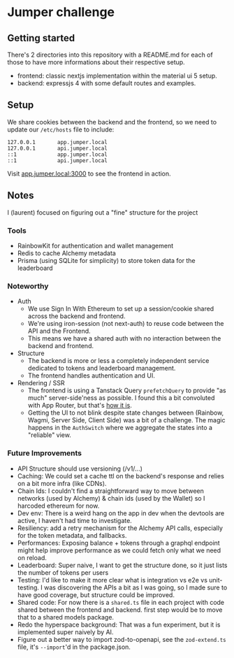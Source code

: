 # Jumper challenge

## Getting started

There's 2 directories into this repository with a README.md for each of those to have more informations about their respective setup.

- frontend: classic nextjs implementation within the material ui 5 setup.
- backend: expressjs 4 with some default routes and examples.

## Setup

We share cookies between the backend and the frontend, so we need to update our `/etc/hosts` file to include:

```plaintext
127.0.0.1       app.jumper.local
127.0.0.1       api.jumper.local
::1             app.jumper.local
::1             api.jumper.local
```

Visit [app.jumper.local:3000](http://app.jumper.local:3000) to see the frontend in action.

## Notes

I (laurent) focused on figuring out a "fine" structure for the project

### Tools

- RainbowKit for authentication and wallet management
- Redis to cache Alchemy metadata
- Prisma (using SQLite for simplicity) to store token data for the leaderboard

### Noteworthy

- Auth
  - We use Sign In With Ethereum to set up a session/cookie shared across the backend and frontend.
  - We're using iron-session (not next-auth) to reuse code between the API and the Frontend.
  - This means we have a shared auth with no interaction between the backend and frontend.
- Structure
  - The backend is more or less a completely independent service dedicated to tokens and leaderboard management.
  - The frontend handles authentication and UI.
- Rendering / SSR
  - The frontend is using a Tanstack Query `prefetchQuery` to provide "as much" server-side'ness as possible. I found this a bit convoluted with App Router, but that's [how it is](https://tanstack.com/query/latest/docs/framework/react/guides/advanced-ssr#prefetching-and-dehydrating-data).
  - Getting the UI to not blink despite state changes between (Rainbow, Wagmi, Server Side, Client Side) was a bit of a challenge. The magic happens in the `AuthSwitch` where we aggregate the states into a "reliable" view.

### Future Improvements

- API Structure should use versioning (/v1/...)
- Caching: We could set a cache ttl on the backend's response and relies on a bit more infra (like CDNs).
- Chain Ids: I couldn't find a straightforward way to move between networks (used by Alchemy) & chain ids (used by the Wallet) so I harcoded ethereum for now.
- Dev env: There is a weird hang on the app in dev when the devtools are active, I haven't had time to investigate.
- Resiliency: add a retry mechanism for the Alchemy API calls, especially for the token metadata, and fallbacks.
- Performances: Exposing balance + tokens through a graphql endpoint might help improve performance as we could fetch only what we need on reload.
- Leaderboard: Super naive, I want to get the structure done, so it just lists the number of tokens per users
- Testing: I'd like to make it more clear what is integration vs e2e vs unit-testing. I was discovering the APIs a bit as I was going, so I made sure to have good coverage, but structure could be improved.
- Shared code: For now there is a `shared.ts` file in each project with code shared between the frontend and backend.
  first step would be to move that to a shared models package.
- Redo the hyperspace background: That was a fun experiment, but it is implemented super naively by AI.
- Figure out a better way to import zod-to-openapi, see the `zod-extend.ts` file, it's `--import`'d in the package.json.
